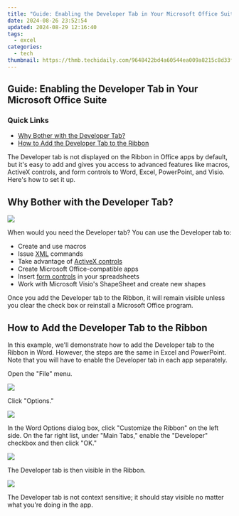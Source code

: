 ```yaml
---
title: "Guide: Enabling the Developer Tab in Your Microsoft Office Suite"
date: 2024-08-26 23:52:54
updated: 2024-08-29 12:16:40
tags:
  - excel
categories:
  - tech
thumbnail: https://thmb.techidaily.com/9648422bd4a60544ea009a8215c8d33f0ea36e37be4db7347e6bdc7775fbd6e2.jpg
---
```


## Guide: Enabling the Developer Tab in Your Microsoft Office Suite

### Quick Links

* [Why Bother with the Developer Tab?](https://youtube-zero.techidaily.com/ed-2024-approved-6plus-software-choices-download-youtube-music-as-mp3-for-iphone-users/)
* [How to Add the Developer Tab to the Ribbon](https://digital-screen-recording.techidaily.com/perfect-your-recordings-the-ultimate-guide-to-adobe-presenter-for-2024/)

 The Developer tab is not displayed on the Ribbon in Office apps by default, but it's easy to add and gives you access to advanced features like macros, ActiveX controls, and form controls to Word, Excel, PowerPoint, and Visio. Here's how to set it up.

##  Why Bother with the Developer Tab?

![](https://static1.howtogeekimages.com/wordpress/wp-content/uploads/2018/12/2019-01-02.png) 

 When would you need the Developer tab? You can use the Developer tab to:

* Create and use macros
* Issue [XML](https://some-guidance.techidaily.com/updated-the-foremost-audiovideo-makers-online-guidebook/) commands
* Take advantage of [ActiveX controls](https://solve-latest.techidaily.com/financial-innovation-at-costain-leveraging-abbyy-content-intelligence-for-departmental-transformation/)
* Create Microsoft Office-compatible apps
* Insert [form controls](https://discord-videos.techidaily.com/2024-approved-pinnacle-bots-of-online-communities/) in your spreadsheets
* Work with Microsoft Visio's ShapeSheet and create new shapes

 Once you add the Developer tab to the Ribbon, it will remain visible unless you clear the check box or reinstall a Microsoft Office program.

##  How to Add the Developer Tab to the Ribbon

 In this example, we'll demonstrate how to add the Developer tab to the Ribbon in Word. However, the steps are the same in Excel and PowerPoint. Note that you will have to enable the Developer tab in each app separately.

 Open the "File" menu.

![](https://static1.howtogeekimages.com/wordpress/wp-content/uploads/2018/12/dev-tab-pic1.jpg) 

 Click "Options."

![](https://static1.howtogeekimages.com/wordpress/wp-content/uploads/2018/12/dev-tab-pic2.jpg) 

 In the Word Options dialog box, click "Customize the Ribbon" on the left side. On the far right list, under "Main Tabs," enable the "Developer" checkbox and then click "OK."

![](https://static1.howtogeekimages.com/wordpress/wp-content/uploads/2018/12/dev-tab-pic3-v3.jpg) 

 The Developer tab is then visible in the Ribbon.

![](https://static1.howtogeekimages.com/wordpress/wp-content/uploads/2018/12/2019-01-02.png) 

 The Developer tab is not context sensitive; it should stay visible no matter what you're doing in the app.

<ins class="adsbygoogle"
     style="display:block"
     data-ad-format="autorelaxed"
     data-ad-client="ca-pub-7571918770474297"
     data-ad-slot="1223367746"></ins>



<ins class="adsbygoogle"
     style="display:block"
     data-ad-client="ca-pub-7571918770474297"
     data-ad-slot="8358498916"
     data-ad-format="auto"
     data-full-width-responsive="true"></ins>
